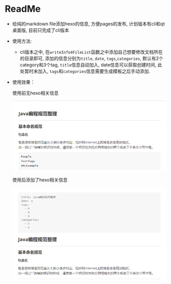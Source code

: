 # ReadMe
- 给纯的markdown file添加hexo的信息,  方便pages的发布,  计划版本有cli和qt桌面版, 目前只完成了cli版本
- 使用方法: 
  - cli版本之中, 在`writeInfo4FileList`函数之中添加自己想要修改文档所在的目录即可, 添加的信息分别为`title`, `date`, `tags`,`categories`, 默认有2个category和3个tag, `title`信息自动加入, date信息可以获取创建时间, 此处暂时未加入, `tags`和`categories`信息需要生成模板之后手动添加. 

- 使用效果：

  使用前无hexo相关信息

  ![beforeuse](./img/beforeuse.png)

  使用后添加了hexo相关信息

  ![afteruse](./img/afteruse.png)